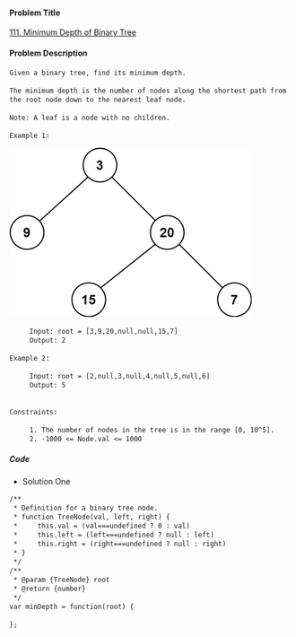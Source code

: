 #### Problem Title
[111. Minimum Depth of Binary Tree](https://leetcode.com/problems/minimum-depth-of-binary-tree/)
#### Problem Description
```
Given a binary tree, find its minimum depth.

The minimum depth is the number of nodes along the shortest path from the root node down to the nearest leaf node.

Note: A leaf is a node with no children.

Example 1:
```
![1](../../assets/tree/2020-12-05/1.jpg)
```
     Input: root = [3,9,20,null,null,15,7]
     Output: 2

Example 2:

     Input: root = [2,null,3,null,4,null,5,null,6]
     Output: 5
 

Constraints:

     1. The number of nodes in the tree is in the range [0, 10^5].
     2. -1000 <= Node.val <= 1000
```

##### Code

- Solution One
```
/**
 * Definition for a binary tree node.
 * function TreeNode(val, left, right) {
 *     this.val = (val===undefined ? 0 : val)
 *     this.left = (left===undefined ? null : left)
 *     this.right = (right===undefined ? null : right)
 * }
 */
/**
 * @param {TreeNode} root
 * @return {number}
 */
var minDepth = function(root) {
    
};
```
